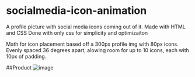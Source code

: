 # socialmedia-icon-animation
A profile picture with social media icons coming out of it. Made with HTML and CSS
Done with only css for simplicity and optimizaiton

Math for icon placement based off a 300px profile img with 80px icons. Evenly spaced 36 degrees apart, alowing room for up to 10 icons, each with 10px of padding.

##Product
![image](https://user-images.githubusercontent.com/50600343/91253988-28127980-e72f-11ea-831b-b471a147ec23.png)
